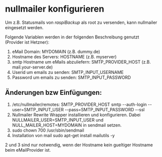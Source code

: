 # nullmailer konfigurieren

Um z.B. Statusmails von *raspiBackup* als root zu versenden, kann nullmailer eingesetzt werden.

Folgende Variablen werden in der folgenden Beschreibung genutzt (Provider ist Hetzner):

1. eMail Domain: MYDOMAIN (z.B. dummy.de)
2. Hostname des Servers: HOSTNAME (z.B. myserver)
3. smtp Hostname um eMails abzuliefern: SMTP_PROVIDER_HOST (z.B. mail.your-server.de)
4. Userid um emails zu senden: SMTP_INPUT_USERNAME
5. Password um emails zu senden: SMTP_INPUT_PASSWORD


## Änderungen bzw Einfügungen:

1. /etc/nullmailer/remotes: SMTP_PROVIDER_HOST smtp --auth-login --user=SMTP_INPUT_USER --pass=SMTP_INPUT_PASSWORD --ssl
2. Nullmailer Rewrite Wrapper installieren und konfigurieren. Dabei NULLMAILER_USER=SMTP_INPUT_USER und NULL_MAILER_HOST=MYDOMAIN in sendmail setzen.
3. sudo chown 700 /usr/sbin/sendmail
4. Installation von mail sudo apt-get install mailutils -y

2 und 3 sind nur notwendig, wenn der Hostname kein gueltiger Hostname beim eMailProvider ist.


[.status]: todo "schöner formatieren"
[.source]: https://www.linux-tips-and-tricks.de/de/raspibackupcategoried/675-nullmailer-konfigurieren
